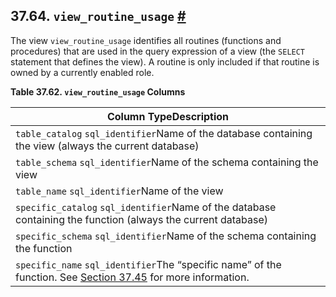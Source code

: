 ## 37.64. `view_routine_usage` [#](#INFOSCHEMA-VIEW-ROUTINE-USAGE)

The view `view_routine_usage` identifies all routines (functions and procedures) that are used in the query expression of a view (the `SELECT` statement that defines the view). A routine is only included if that routine is owned by a currently enabled role.

**Table 37.62. `view_routine_usage` Columns**

| Column TypeDescription                                                                                                                                     |
| ---------------------------------------------------------------------------------------------------------------------------------------------------------- |
| `table_catalog` `sql_identifier`Name of the database containing the view (always the current database)                                                     |
| `table_schema` `sql_identifier`Name of the schema containing the view                                                                                      |
| `table_name` `sql_identifier`Name of the view                                                                                                              |
| `specific_catalog` `sql_identifier`Name of the database containing the function (always the current database)                                              |
| `specific_schema` `sql_identifier`Name of the schema containing the function                                                                               |
| `specific_name` `sql_identifier`The “specific name” of the function. See [Section 37.45](infoschema-routines "37.45. routines") for more information. |